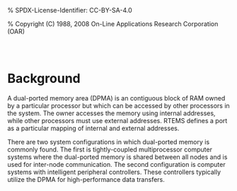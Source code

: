 % SPDX-License-Identifier: CC-BY-SA-4.0

% Copyright (C) 1988, 2008 On-Line Applications Research Corporation (OAR)

```{index} dual ported memory, definition
```

```{index} external addresses, definition
```

```{index} internal addresses, definition
```

# Background

A dual-ported memory area (DPMA) is an contiguous block of RAM owned by a
particular processor but which can be accessed by other processors in the
system. The owner accesses the memory using internal addresses, while other
processors must use external addresses. RTEMS defines a port as a particular
mapping of internal and external addresses.

There are two system configurations in which dual-ported memory is commonly
found. The first is tightly-coupled multiprocessor computer systems where the
dual-ported memory is shared between all nodes and is used for inter-node
communication. The second configuration is computer systems with intelligent
peripheral controllers. These controllers typically utilize the DPMA for
high-performance data transfers.
